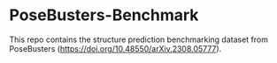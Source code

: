 # PoseBusters-Benchmark
This repo contains the structure prediction benchmarking dataset from PoseBusters (https://doi.org/10.48550/arXiv.2308.05777).

